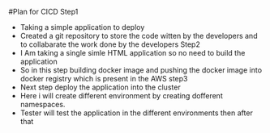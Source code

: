 #Plan for CICD
Step1
* Taking a simple application to deploy 
* Created a git repository to store the code witten by the developers and to collabarate the work done by the developers
Step2
* I Am taking a single simle HTML application so no need to build the application
* So in this step building docker image and pushing the docker image into docker registry which is present in the AWS 
step3
* Next step deploy the application into the cluster  
* Here i will create different environment by creating dofferent namespaces.
* Tester will test the application in the different environments then after that 